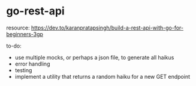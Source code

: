# go-rest-api

resource: https://dev.to/karanpratapsingh/build-a-rest-api-with-go-for-beginners-3gp

to-do: 
- use multiple mocks, or perhaps a json file, to generate all haikus 
- error handling
- testing
- implement a utility that returns a random haiku for a new GET endpoint
